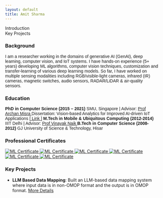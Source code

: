 ```yaml
---
layout: default
title: Amit Sharma
---
```


<body>
    <div class="container">
        <div class="tabs">
            <div class="tab active" onclick="showTab('intro')">Introduction</div>
            <div class="tab" onclick="showTab('projects')">Key Projects</div>
        </div>
        <div id="intro" class="tab-content active">
            <h3>Background</h3>
            <p style="font-family: Calibri, sans-serif;">
                I am a researcher working in the domains of generative AI (GenAI), deep learning, computer vision, and
                IoT systems. I have hands-on experience (5+ years) developing ML algorithms, computer vision techniques,
                customization and transfer-learning of various deep learning models. So far, I have worked on multiple
                sensing modalities including RGB/visible-light cameras, infrared (IR) cameras, magnetic switches, audio
                sensors, RADAR/LiDAR & air-quality sensors.
            </p>
            <h3>Education</h3>
            <p style="font-family: Calibri, sans-serif;">
                <b>PhD in Computer Science (2015 – 2021)</b>
                SMU, Singapore | Advisor: <a href="https://faculty.smu.edu.sg/profile/archan-misra-376" target="_blank"> Prof Archan Misra </a>
                Dissertation: Vision-based Analytics for Improved AI-driven IoT Applications [<a href="https://ink.library.smu.edu.sg/etd_coll/321/" target="_blank"> Link </a>]
                <b>M.Tech in Mobile & Ubiquitous Computing (2012-2014)</b>
                IIIT Delhi | Advisor: <a href="https://www.vinayaknaik.info/" target="_blank"> Prof Vinayak Naik </a>
                <b>B.Tech in Computer Science (2008-2012)</b>
                GJ University of Science & Technology, Hisar
            </p>
            <h3>Professional Certificates</h3>
            <div class="cert-gallery">
                <a href="certificates/amit_hd.jpg" target="_blank">
                    <img src="certificates/amit_hd.jpg" alt="ML Certificate" />
                </a>
                <a href="certificates/amit_hd.jpg" target="_blank">
                    <img src="certificates/amit_hd.jpg" alt="ML Certificate" />
                </a>
                <a href="certificates/amit_hd.jpg" target="_blank">
                    <img src="certificates/amit_hd.jpg" alt="ML Certificate" />
                </a>
                <a href="certificates/amit_hd.jpg" target="_blank">
                    <img src="certificates/amit_hd.jpg" alt="ML Certificate" />
                </a>
                <a href="certificates/amit_hd.jpg" target="_blank">
                    <img src="certificates/amit_hd.jpg" alt="ML Certificate" />
                </a>
                <a href="certificates/amit_hd.jpg" target="_blank">
                    <img src="certificates/amit_hd.jpg" alt="ML Certificate" />
                </a>
            </div>
        </div>
        <div id="projects" class="tab-content projects">
            <h3>Key Projects</h3>
            <ul>
                <li><strong>LLM Based Data Mapping</strong>: Built an LLM-based data mapping system where input data is
                    in non-OMOP format and the output
                    is in OMOP format. <a href="projects/llm_driven_data_mapping.html"> More Details </a></li>
            </ul>
        </div>
    </div>
    <script src="scripts.js"></script>

</body>
